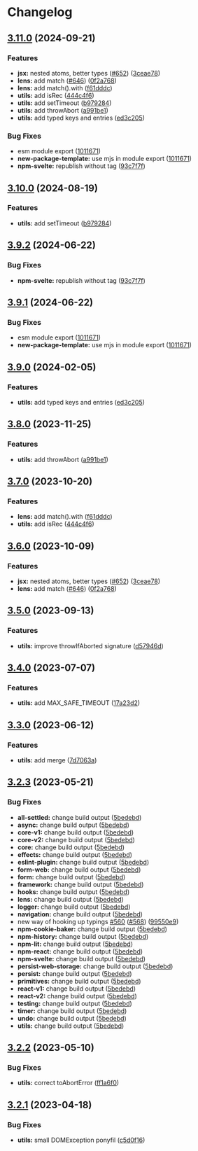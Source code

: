 # Changelog

## [3.11.0](https://github.com/MichailShcherbakov/reatom/compare/utils-v3.10.0...utils-v3.11.0) (2024-09-21)


### Features

* **jsx:** nested atoms, better types ([#652](https://github.com/MichailShcherbakov/reatom/issues/652)) ([3ceae78](https://github.com/MichailShcherbakov/reatom/commit/3ceae788da52ff40a561ce5b2fc5371475fb7d7c))
* **lens:** add match ([#646](https://github.com/MichailShcherbakov/reatom/issues/646)) ([0f2a768](https://github.com/MichailShcherbakov/reatom/commit/0f2a7685dd797cac4c9fc882a8e24bc31f9503a6))
* **lens:** add match().with ([f61dddc](https://github.com/MichailShcherbakov/reatom/commit/f61dddc858fda9921117acd472cc4e4e71cdd47e))
* **utils:** add isRec ([444c4f6](https://github.com/MichailShcherbakov/reatom/commit/444c4f6c528092a59bdd332218b3d42c88351999))
* **utils:** add setTimeout ([b979284](https://github.com/MichailShcherbakov/reatom/commit/b9792842c45409da53448272d593a327ab306b0c))
* **utils:** add throwAbort ([a991be1](https://github.com/MichailShcherbakov/reatom/commit/a991be1153c8b1c3c929a7eabcc9328e022b8eff))
* **utils:** add typed keys and entries ([ed3c205](https://github.com/MichailShcherbakov/reatom/commit/ed3c205259d39cea018938c2b14794dbfd994c00))


### Bug Fixes

* esm module export ([1011671](https://github.com/MichailShcherbakov/reatom/commit/10116719dd92d8102352a39e4ed772b8173d8668))
* **new-package-template:** use mjs in module export ([1011671](https://github.com/MichailShcherbakov/reatom/commit/10116719dd92d8102352a39e4ed772b8173d8668))
* **npm-svelte:** republish without tag ([93c7f7f](https://github.com/MichailShcherbakov/reatom/commit/93c7f7f5ec58247b1b3aec854cd83b0a0ecd6a6c))

## [3.10.0](https://github.com/artalar/reatom/compare/utils-v3.9.2...utils-v3.10.0) (2024-08-19)


### Features

* **utils:** add setTimeout ([b979284](https://github.com/artalar/reatom/commit/b9792842c45409da53448272d593a327ab306b0c))

## [3.9.2](https://github.com/artalar/reatom/compare/utils-v3.9.1...utils-v3.9.2) (2024-06-22)


### Bug Fixes

* **npm-svelte:** republish without tag ([93c7f7f](https://github.com/artalar/reatom/commit/93c7f7f5ec58247b1b3aec854cd83b0a0ecd6a6c))

## [3.9.1](https://github.com/artalar/reatom/compare/utils-v3.9.0...utils-v3.9.1) (2024-06-22)


### Bug Fixes

* esm module export ([1011671](https://github.com/artalar/reatom/commit/10116719dd92d8102352a39e4ed772b8173d8668))
* **new-package-template:** use mjs in module export ([1011671](https://github.com/artalar/reatom/commit/10116719dd92d8102352a39e4ed772b8173d8668))

## [3.9.0](https://github.com/artalar/reatom/compare/utils-v3.8.0...utils-v3.9.0) (2024-02-05)


### Features

* **utils:** add typed keys and entries ([ed3c205](https://github.com/artalar/reatom/commit/ed3c205259d39cea018938c2b14794dbfd994c00))

## [3.8.0](https://github.com/artalar/reatom/compare/utils-v3.7.0...utils-v3.8.0) (2023-11-25)


### Features

* **utils:** add throwAbort ([a991be1](https://github.com/artalar/reatom/commit/a991be1153c8b1c3c929a7eabcc9328e022b8eff))

## [3.7.0](https://github.com/artalar/reatom/compare/utils-v3.6.0...utils-v3.7.0) (2023-10-20)


### Features

* **lens:** add match().with ([f61dddc](https://github.com/artalar/reatom/commit/f61dddc858fda9921117acd472cc4e4e71cdd47e))
* **utils:** add isRec ([444c4f6](https://github.com/artalar/reatom/commit/444c4f6c528092a59bdd332218b3d42c88351999))

## [3.6.0](https://github.com/artalar/reatom/compare/utils-v3.5.0...utils-v3.6.0) (2023-10-09)


### Features

* **jsx:** nested atoms, better types ([#652](https://github.com/artalar/reatom/issues/652)) ([3ceae78](https://github.com/artalar/reatom/commit/3ceae788da52ff40a561ce5b2fc5371475fb7d7c))
* **lens:** add match ([#646](https://github.com/artalar/reatom/issues/646)) ([0f2a768](https://github.com/artalar/reatom/commit/0f2a7685dd797cac4c9fc882a8e24bc31f9503a6))

## [3.5.0](https://github.com/artalar/reatom/compare/utils-v3.4.0...utils-v3.5.0) (2023-09-13)


### Features

* **utils:** improve throwIfAborted signature ([d57946d](https://github.com/artalar/reatom/commit/d57946d294285f5f51714a1ffc873928ae7cf079))

## [3.4.0](https://github.com/artalar/reatom/compare/utils-v3.3.0...utils-v3.4.0) (2023-07-07)


### Features

* **utils:** add MAX_SAFE_TIMEOUT ([17a23d2](https://github.com/artalar/reatom/commit/17a23d2917d42855c0b2872e0c504e5d1ed83172))

## [3.3.0](https://github.com/artalar/reatom/compare/utils-v3.2.3...utils-v3.3.0) (2023-06-12)


### Features

* **utils:** add merge ([7d7063a](https://github.com/artalar/reatom/commit/7d7063a5eaff2b6f2f0f1677d4d3bba34dad38a8))

## [3.2.3](https://github.com/artalar/reatom/compare/utils-v3.2.2...utils-v3.2.3) (2023-05-21)


### Bug Fixes

* **all-settled:** change build output ([5bedebd](https://github.com/artalar/reatom/commit/5bedebda3a1ee92850d10f767686303b8ec2ba0e))
* **async:** change build output ([5bedebd](https://github.com/artalar/reatom/commit/5bedebda3a1ee92850d10f767686303b8ec2ba0e))
* **core-v1:** change build output ([5bedebd](https://github.com/artalar/reatom/commit/5bedebda3a1ee92850d10f767686303b8ec2ba0e))
* **core-v2:** change build output ([5bedebd](https://github.com/artalar/reatom/commit/5bedebda3a1ee92850d10f767686303b8ec2ba0e))
* **core:** change build output ([5bedebd](https://github.com/artalar/reatom/commit/5bedebda3a1ee92850d10f767686303b8ec2ba0e))
* **effects:** change build output ([5bedebd](https://github.com/artalar/reatom/commit/5bedebda3a1ee92850d10f767686303b8ec2ba0e))
* **eslint-plugin:** change build output ([5bedebd](https://github.com/artalar/reatom/commit/5bedebda3a1ee92850d10f767686303b8ec2ba0e))
* **form-web:** change build output ([5bedebd](https://github.com/artalar/reatom/commit/5bedebda3a1ee92850d10f767686303b8ec2ba0e))
* **form:** change build output ([5bedebd](https://github.com/artalar/reatom/commit/5bedebda3a1ee92850d10f767686303b8ec2ba0e))
* **framework:** change build output ([5bedebd](https://github.com/artalar/reatom/commit/5bedebda3a1ee92850d10f767686303b8ec2ba0e))
* **hooks:** change build output ([5bedebd](https://github.com/artalar/reatom/commit/5bedebda3a1ee92850d10f767686303b8ec2ba0e))
* **lens:** change build output ([5bedebd](https://github.com/artalar/reatom/commit/5bedebda3a1ee92850d10f767686303b8ec2ba0e))
* **logger:** change build output ([5bedebd](https://github.com/artalar/reatom/commit/5bedebda3a1ee92850d10f767686303b8ec2ba0e))
* **navigation:** change build output ([5bedebd](https://github.com/artalar/reatom/commit/5bedebda3a1ee92850d10f767686303b8ec2ba0e))
* new way of hooking up typings [#560](https://github.com/artalar/reatom/issues/560) ([#568](https://github.com/artalar/reatom/issues/568)) ([99550e9](https://github.com/artalar/reatom/commit/99550e98c34df7efd8431282a868a0483bed5dc8))
* **npm-cookie-baker:** change build output ([5bedebd](https://github.com/artalar/reatom/commit/5bedebda3a1ee92850d10f767686303b8ec2ba0e))
* **npm-history:** change build output ([5bedebd](https://github.com/artalar/reatom/commit/5bedebda3a1ee92850d10f767686303b8ec2ba0e))
* **npm-lit:** change build output ([5bedebd](https://github.com/artalar/reatom/commit/5bedebda3a1ee92850d10f767686303b8ec2ba0e))
* **npm-react:** change build output ([5bedebd](https://github.com/artalar/reatom/commit/5bedebda3a1ee92850d10f767686303b8ec2ba0e))
* **npm-svelte:** change build output ([5bedebd](https://github.com/artalar/reatom/commit/5bedebda3a1ee92850d10f767686303b8ec2ba0e))
* **persist-web-storage:** change build output ([5bedebd](https://github.com/artalar/reatom/commit/5bedebda3a1ee92850d10f767686303b8ec2ba0e))
* **persist:** change build output ([5bedebd](https://github.com/artalar/reatom/commit/5bedebda3a1ee92850d10f767686303b8ec2ba0e))
* **primitives:** change build output ([5bedebd](https://github.com/artalar/reatom/commit/5bedebda3a1ee92850d10f767686303b8ec2ba0e))
* **react-v1:** change build output ([5bedebd](https://github.com/artalar/reatom/commit/5bedebda3a1ee92850d10f767686303b8ec2ba0e))
* **react-v2:** change build output ([5bedebd](https://github.com/artalar/reatom/commit/5bedebda3a1ee92850d10f767686303b8ec2ba0e))
* **testing:** change build output ([5bedebd](https://github.com/artalar/reatom/commit/5bedebda3a1ee92850d10f767686303b8ec2ba0e))
* **timer:** change build output ([5bedebd](https://github.com/artalar/reatom/commit/5bedebda3a1ee92850d10f767686303b8ec2ba0e))
* **undo:** change build output ([5bedebd](https://github.com/artalar/reatom/commit/5bedebda3a1ee92850d10f767686303b8ec2ba0e))
* **utils:** change build output ([5bedebd](https://github.com/artalar/reatom/commit/5bedebda3a1ee92850d10f767686303b8ec2ba0e))

## [3.2.2](https://github.com/artalar/reatom/compare/utils-v3.2.1...utils-v3.2.2) (2023-05-10)


### Bug Fixes

* **utils:** correct toAbortError ([ff1a6f0](https://github.com/artalar/reatom/commit/ff1a6f0b1cbdf04d4fa734a67c6d18cefbad2450))

## [3.2.1](https://github.com/artalar/reatom/compare/utils-v3.2.0...utils-v3.2.1) (2023-04-18)


### Bug Fixes

* **utils:** small DOMException ponyfil ([c5d0f16](https://github.com/artalar/reatom/commit/c5d0f16cd8601219031e2a219b24b712fdc03d77))
